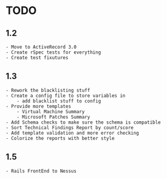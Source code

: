 TODO
===

1.2
---
	- Move to ActiveRecord 3.0
	- Create rSpec tests for everything
	- Create test fixutures
	
1.3
---
	- Rework the blacklisting stuff
	- Create a config file to store variables in
		- add blacklist stuff to config
	- Provide more templates
		- Virtual Machine Summary
		- Microsoft Patches Summary
	- Add Schema checks to make sure the schema is compatible
	- Sort Technical Findings Report by count/score	
	- Add template validation and more error checking
	- Colorize the reports with better style
	
1.5
---
	- Rails FrontEnd to Nessus
